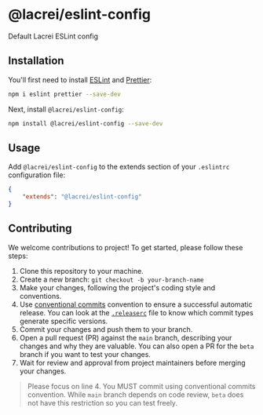 # @lacrei/eslint-config

Default Lacrei ESLint config

## Installation

You'll first need to install [ESLint](https://eslint.org/) and [Prettier](https://prettier.io/):

```sh
npm i eslint prettier --save-dev
```

Next, install `@lacrei/eslint-config`:

```sh
npm install @lacrei/eslint-config --save-dev
```

## Usage

Add `@lacrei/eslint-config` to the extends section of your `.eslintrc` configuration file:

```json
{
    "extends": "@lacrei/eslint-config"
}
```

## Contributing

We welcome contributions to project! To get started, please follow these steps:

1. Clone this repository to your machine.
2. Create a new branch: `git checkout -b your-branch-name`
3. Make your changes, following the project's coding style and conventions.
4. Use [conventional commits](https://www.conventionalcommits.org/en/v1.0.0/) convention to ensure a successful automatic release. You can look at the [`.releaserc`](./.releaserc) file to know which commit types generate specific versions.
5. Commit your changes and push them to your branch.
6. Open a pull request (PR) against the `main` branch, describing your changes and why they are valuable. You can also open a PR for the `beta` branch if you want to test your changes.
7. Wait for review and approval from project maintainers before merging your changes.

> Please focus on line 4. You MUST commit using conventional commits convention.
> While `main` branch depends on code review, `beta` does not have this restriction so you can test freely.

